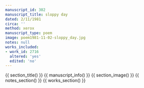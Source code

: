 ```yaml
---
manuscript_id: 302
manuscript_title: sloppy day
dated: 2/11/1981
circa: ''
method: xerox
manuscript_type: poem
image: poem1981-11-02-sloppy_day.jpg
notes: null
works_included:
- work_id: 2716
  altered: 'yes'
  edited: 'no'
---
```


{{ section_title() }}
{{ manuscript_info() }}
{{ section_image() }}
{{ notes_section() }}
{{ works_section() }}
